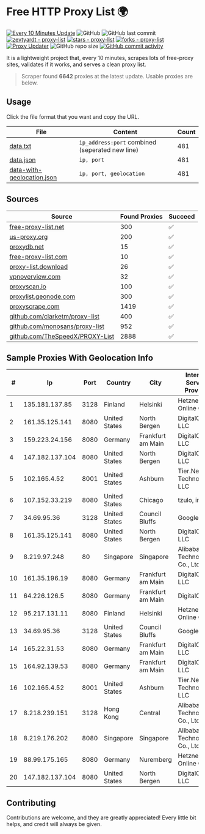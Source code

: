 
# Free HTTP Proxy List 🌍

[![Every 10 Minutes Update](https://github.com/mertguvencli/http-proxy-list/actions/workflows/main.yml/badge.svg?branch=main)](https://github.com/mertguvencli/http-proxy-list/actions/workflows/main.yml)
![GitHub](https://img.shields.io/github/license/mertguvencli/http-proxy-list)
![GitHub last commit](https://img.shields.io/github/last-commit/mertguvencli/http-proxy-list)
[![zevtyardt - proxy-list](https://img.shields.io/static/v1?label=zevtyardt&message=proxy-list&color=blue&logo=github)](https://github.com/zevtyardt/proxy-list "Go to GitHub repo")
[![stars - proxy-list](https://img.shields.io/github/stars/zevtyardt/proxy-list?style=social)](https://github.com/zevtyardt/proxy-list)
[![forks - proxy-list](https://img.shields.io/github/forks/zevtyardt/proxy-list?style=social)](https://github.com/zevtyardt/proxy-list)
[![Proxy Updater](https://github.com/zevtyardt/proxy-list/workflows/Proxy%20Updater/badge.svg)](https://github.com/zevtyardt/proxy-list/actions?query=workflow:"Proxy+Updater")
![GitHub repo size](https://img.shields.io/github/repo-size/zevtyardt/proxy-list)
[![GitHub commit activity](https://img.shields.io/github/commit-activity/m/zevtyardt/proxy-list?logo=commits)](https://github.com/zevtyardt/proxy-list/commits/main)

It is a lightweight project that, every 10 minutes, scrapes lots of free-proxy sites, validates if it works, and serves a clean proxy list.

> Scraper found **6642** proxies at the latest update. Usable proxies are below.

## Usage

Click the file format that you want and copy the URL.

|File|Content|Count|
|----|-------|-----|
|[data.txt](https://raw.githubusercontent.com/mertguvencli/http-proxy-list/main/proxy-list/data.txt)|`ip_address:port` combined (seperated new line)|481|
|[data.json](https://raw.githubusercontent.com/mertguvencli/http-proxy-list/main/proxy-list/data.json)|`ip, port`|481|
|[data-with-geolocation.json](https://raw.githubusercontent.com/mertguvencli/http-proxy-list/main/proxy-list/data-with-geolocation.json)|`ip, port, geolocation`|481|

## Sources

|Source|Found Proxies|Succeed|
|------|-------------|-------|
|[free-proxy-list.net](https://free-proxy-list.net)|300|✅|
|[us-proxy.org](https://www.us-proxy.org)|200|✅|
|[proxydb.net](http://proxydb.net)|15|✅|
|[free-proxy-list.com](https://free-proxy-list.com/?page=&port=&type%5B%5D=http&type%5B%5D=https&up_time=0&search=Search)|10|✅|
|[proxy-list.download](https://www.proxy-list.download/HTTP)|26|✅|
|[vpnoverview.com](https://vpnoverview.com/privacy/anonymous-browsing/free-proxy-servers)|32|✅|
|[proxyscan.io](https://www.proxyscan.io)|100|✅|
|[proxylist.geonode.com](https://proxylist.geonode.com/api/proxy-list?limit=300&page=1&sort_by=lastChecked&sort_type=desc&protocols=http,https)|300|✅|
|[proxyscrape.com](https://api.proxyscrape.com/v2/?request=displayproxies&protocol=http&timeout=10000&country=all&ssl=all&anonymity=all)|1419|✅|
|[github.com/clarketm/proxy-list](https://raw.githubusercontent.com/clarketm/proxy-list/master/proxy-list-raw.txt)|400|✅|
|[github.com/monosans/proxy-list](https://raw.githubusercontent.com/monosans/proxy-list/main/proxies/http.txt)|952|✅|
|[github.com/TheSpeedX/PROXY-List](https://raw.githubusercontent.com/TheSpeedX/PROXY-List/master/http.txt)|2888|✅|


## Sample Proxies With Geolocation Info

|#|Ip|Port|Country|City|Internet Service Provider|
|-|--|----|-------|----|-------------------------|
|1|135.181.137.85|3128|Finland|Helsinki|Hetzner Online GmbH|
|2|161.35.125.141|8080|United States|North Bergen|DigitalOcean, LLC|
|3|159.223.24.156|8080|Germany|Frankfurt am Main|DigitalOcean, LLC|
|4|147.182.137.104|8080|United States|North Bergen|DigitalOcean, LLC|
|5|102.165.4.52|8001|United States|Ashburn|Tier.Net Technologies LLC|
|6|107.152.33.219|8080|United States|Chicago|tzulo, inc.|
|7|34.69.95.36|3128|United States|Council Bluffs|Google LLC|
|8|161.35.125.141|8080|United States|North Bergen|DigitalOcean, LLC|
|9|8.219.97.248|80|Singapore|Singapore|Alibaba (US) Technology Co., Ltd.|
|10|161.35.196.19|8080|Germany|Frankfurt am Main|DigitalOcean, LLC|
|11|64.226.126.5|8080|Germany|Frankfurt am Main|DigitalOcean|
|12|95.217.131.11|8080|Finland|Helsinki|Hetzner Online GmbH|
|13|34.69.95.36|3128|United States|Council Bluffs|Google LLC|
|14|165.22.31.53|8080|Germany|Frankfurt am Main|DigitalOcean, LLC|
|15|164.92.139.53|8080|Germany|Frankfurt am Main|DigitalOcean, LLC|
|16|102.165.4.52|8001|United States|Ashburn|Tier.Net Technologies LLC|
|17|8.218.239.151|3128|Hong Kong|Central|Alibaba (US) Technology Co., Ltd.|
|18|8.219.176.202|8080|Singapore|Singapore|Alibaba (US) Technology Co., Ltd.|
|19|88.99.175.165|8080|Germany|Nuremberg|Hetzner Online GmbH|
|20|147.182.137.104|8080|United States|North Bergen|DigitalOcean, LLC|



## Contributing

Contributions are welcome, and they are greatly appreciated! Every
little bit helps, and credit will always be given.

